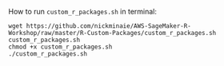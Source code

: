 How to run `custom_r_packages.sh` in terminal:

```
wget https://github.com/nickminaie/AWS-SageMaker-R-Workshop/raw/master/R-Custom-Packages/custom_r_packages.sh custom_r_packages.sh
chmod +x custom_r_packages.sh
./custom_r_packages.sh
```
